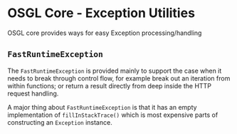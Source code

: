 # OSGL Core - Exception Utilities

OSGL core provides ways for easy Exception processing/handling

## `FastRuntimeException`

The `FastRuntimeException` is provided mainly to support the case when it needs to break through control flow, for example break out an iteration from within functions; or return a result directly from deep inside the HTTP request handling.

A major thing about `FastRuntimeException` is that it has an empty implementation of `fillInStackTrace()` which is most expensive parts of constructing an `Exception` instance.